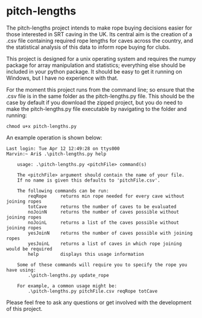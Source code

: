 # pitch-lengths
The pitch-lengths project intends to make rope buying decisions easier for those interested in SRT caving in the UK. Its central aim is the creation of a .csv file containing required rope lengths for caves across the country, and the statistical analysis of this data to inform rope buying for clubs.

This project is designed for a unix operating system and requires the numpy package for array manipulation and statistics; everything else should be included in your python package. It should be easy to get it running on Windows, but I have no experience with that.

For the moment this project runs from the command line; so ensure that the .csv file is in the same folder as the pitch-lengths.py file.
This should be the case by default if you download the zipped project, but you do need to make the pitch-lengths.py file executable by navigating to the folder and running:

    chmod u+x pitch-lengths.py
    
An example operation is shown below:

    Last login: Tue Apr 12 12:49:28 on ttys000
    Marvin:~ Ari$ .\pitch-lengths.py help
    
        usage: .\pitch-lengths.py <pitchFile> command(s)
        
        The <pitchFile> argument should contain the name of your file.
        If no name is given this defaults to 'pitchFile.csv'.
            
        The following commands can be run:
            reqRope     returns min rope needed for every cave without joining ropes
            totCave     returns the number of caves to be evaluated
            noJoinN     returns the number of caves possible without joining ropes
            noJoinL     returns a list of the caves possible without joining ropes
            yesJoinN    returns the number of caves possible with joining ropes
            yesJoinL    returns a list of caves in which rope joining would be required
            help        displays this usage information
        
        Some of these commands will require you to specify the rope you have using:
            .\pitch-lengths.py update_rope
        
        For example, a common usage might be:
            .\pitch-lengths.py pitchFile.csv reqRope totCave
        
Please feel free to ask any questions or get involved with the development of this project.